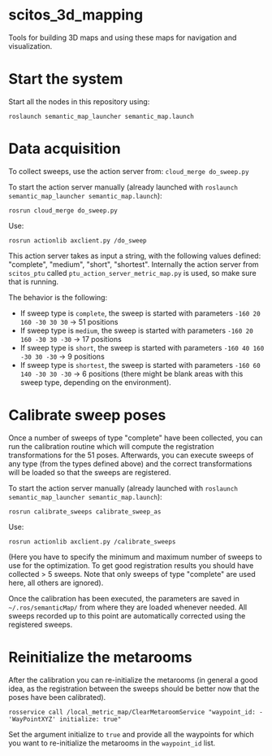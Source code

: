 scitos_3d_mapping
=================

Tools for building 3D maps and using these maps for navigation and visualization.

Start the system
=================
Start all the nodes in this repository using:

```roslaunch semantic_map_launcher semantic_map.launch```


Data acquisition
=================

To collect sweeps, use the action server from: `cloud_merge do_sweep.py`

To start the action server manually (already launched with `roslaunch semantic_map_launcher semantic_map.launch`):

```rosrun cloud_merge do_sweep.py```

Use:

```rosrun actionlib axclient.py /do_sweep```

This action server takes as input a string, with the following values defined: "complete", "medium", "short", "shortest". Internally the action server from `scitos_ptu` called `ptu_action_server_metric_map.py` is used, so make sure that is running. 

The behavior is the following:
* If sweep type is `complete`, the sweep is started with parameters `-160 20 160 -30 30 30` -> 51 positions
* If sweep type is `medium`, the sweep is started with parameters `-160 20 160 -30 30 -30` -> 17 positions
* If sweep type is `short`, the sweep is started with parameters `-160 40 160 -30 30 -30` -> 9 positions
* If sweep type is `shortest`, the sweep is started with parameters `-160 60 140 -30 30 -30` -> 6 positions (there might be blank areas with this sweep type, depending on the environment).

Calibrate sweep poses
==========================
Once a number of sweeps of type "complete" have been collected, you can run the calibration routine which will compute the registration transformations for the 51 poses. Afterwards, you can execute sweeps of any type (from the types defined above) and the correct transformations will be loaded so that the sweeps are registered.

To start the action server manually (already launched with `roslaunch semantic_map_launcher semantic_map.launch`):

```rosrun calibrate_sweeps calibrate_sweep_as```

Use:

```rosrun actionlib axclient.py /calibrate_sweeps```

(Here you have to specify the minimum and maximum number of sweeps to use for the optimization. To get good registration results you should have collected > 5 sweeps. Note that only sweeps of type "complete" are used here, all others are ignored). 

Once the calibration has been executed, the parameters are saved in `~/.ros/semanticMap/` from where they are loaded whenever needed. All sweeps recorded up to this point are automatically corrected using the registered sweeps.

Reinitialize the metarooms
============================
After the calibration you can re-initialize the metarooms (in general a good idea, as the registration between the sweeps should be better now that the poses have been calibrated).

```rosservice call /local_metric_map/ClearMetaroomService "waypoint_id: - 'WayPointXYZ' initialize: true"```

Set the argument initialize to `true` and provide all the waypoints for which you want to re-initialize the metarooms in the `waypoint_id` list. 
